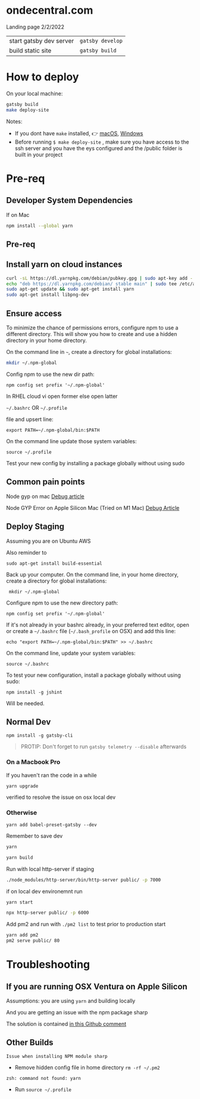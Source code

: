 # ondecentral.com

Landing page 2/2/2022

|                         |                  |
| ----------------------- | ---------------- |
| start gatsby dev server | `gatsby develop` |
| build static site       | `gatsby build`   |

# How to deploy

On your local machine:

```zsh
gatsby build
make deploy-site
```

Notes:

- If you dont have `make` installed, 👉 [macOS](https://stackoverflow.com/questions/10265742/how-to-install-make-and-gcc-on-a-mac), [Windows](https://stackoverflow.com/questions/32127524/how-to-install-and-use-make-in-windows)
- Before running `$ make deploy-site` , make sure you have access to the ssh server and you have the eys configured and the /public folder is built in your project

# Pre-req

## Developer System Dependencies

If on Mac

```zsh
npm install --global yarn
```

## Pre-req

## Install yarn on cloud instances

```bash
curl -sL https://dl.yarnpkg.com/debian/pubkey.gpg | sudo apt-key add -
echo "deb https://dl.yarnpkg.com/debian/ stable main" | sudo tee /etc/apt/sources.list.d/yarn.list
sudo apt-get update && sudo apt-get install yarn
sudo apt-get install libpng-dev
```

## Ensure access

To minimize the chance of permissions errors, configure npm to use a different directory. This will show you how to create and use a hidden directory in your home directory.

On the command line in `~`, create a directory for global installations:

```bash
mkdir ~/.npm-global
```

Config npm to use the new dir path:

`npm config set prefix '~/.npm-global'`

In RHEL cloud vi open former else open latter

`~/.bashrc` OR `~/.profile`

file and upsert line:

`export PATH=~/.npm-global/bin:$PATH`

On the command line update those system variables:

`source ~/.profile`

Test your new config by installing a package globally without using sudo

## Common pain points

Node gyp on mac
[Debug article](https://codeforgeek.com/make-failed-with-exit-code-2/)

Node GYP Error on Apple Silicon Mac (Tried on M1 Mac)
[Debug Article](https://github.com/nuxt/image/issues/204)

## Deploy Staging

Assuming you are on Ubuntu AWS

Also reminder to

```
sudo apt-get install build-essential
```

Back up your computer.
On the command line, in your home directory, create a directory for global installations:

```
 mkdir ~/.npm-global
```

Configure npm to use the new directory path:

```
npm config set prefix '~/.npm-global'
```

If it's not already in your bashrc already, in your preferred text editor, open or create a `~/.bashrc` file (`~/.bash_profile` on OSX) and add this line:

```
echo "export PATH=~/.npm-global/bin:$PATH" >> ~/.bashrc
```

On the command line, update your system variables:

```
source ~/.bashrc
```

To test your new configuration, install a package globally without using sudo:

```
npm install -g jshint
```

Will be needed.

## Normal Dev

```
npm install -g gatsby-cli
```

> PROTIP: Don't forget to run `gatsby telemetry --disable` afterwards

### On a Macbook Pro

If you haven't ran the code in a while

`yarn upgrade`

verified to resolve the issue on osx local dev

### Otherwise

```
yarn add babel-preset-gatsby --dev
```

Remember to save dev

```zsh
yarn
```

```zsh
yarn build
```

Run with local http-server if staging

```zsh
./node_modules/http-server/bin/http-server public/ -p 7000
```

if on local dev environemnt run

```zsh
yarn start
```

```zsh
npx http-server public/ -p 6000
```

Add pm2 and run with `./pm2 list` to test prior to production start

```zsh
yarn add pm2
pm2 serve public/ 80
```

# Troubleshooting

## If you are running OSX Ventura on Apple Silicon

Assumptions: you are using `yarn` and building locally

And you are getting an issue with the npm package sharp

The solution is contained [in this Github comment](https://github.com/nuxt/image/issues/204#issuecomment-1135639279)

## Other Builds

`Issue when installing NPM module sharp`

- Remove hidden config file in home directory `rm -rf ~/.pm2`

`zsh: command not found: yarn`

- Run `source ~/.profile`
